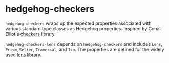 # hedgehog-checkers

`hedgehog-checkers` wraps up the expected properties associated with various standard type classes as Hedgehog properties. Inspired by Conal Elliot's [checkers](https://hackage.haskell.org/package/checkers) library.

`hedgehog-checkers-lens` depends on `hedgehog-checkers` and includes `Lens`, `Prism`, `Setter`, `Traversal`, and `Iso`. The properties are defined for the widely used [lens library](https://github.com/ekmett/lens/).
